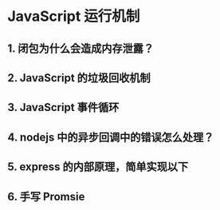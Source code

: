 # JavaScript 运行机制

## 1. 闭包为什么会造成内存泄露？  

## 2. JavaScript 的垃圾回收机制

## 3. JavaScript 事件循环

## 4. nodejs 中的异步回调中的错误怎么处理？

## 5. express 的内部原理，简单实现以下

## 6. 手写 Promsie